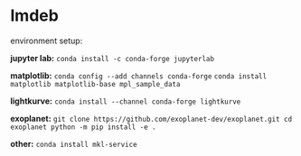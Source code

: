 # lmdeb
environment setup:

**jupyter lab:**
`conda install -c conda-forge jupyterlab`

**matplotlib:**
`conda config --add channels conda-forge`
`conda install matplotlib matplotlib-base mpl_sample_data`

**lightkurve:**
`conda install --channel conda-forge lightkurve`

**exoplanet:**
`git clone https://github.com/exoplanet-dev/exoplanet.git
cd exoplanet
python -m pip install -e .`

**other:**
`conda install mkl-service`




